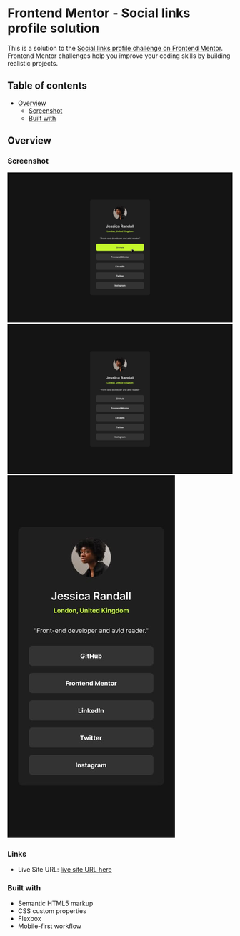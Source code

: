 # Frontend Mentor - Social links profile solution

This is a solution to the [Social links profile challenge on Frontend Mentor](https://www.frontendmentor.io/challenges/social-links-profile-UG32l9m6dQ). Frontend Mentor challenges help you improve your coding skills by building realistic projects. 

## Table of contents

- [Overview](#overview)
  - [Screenshot](#screenshot)
  - [Built with](#built-with)



## Overview


### Screenshot

![](./assets/screenshots/active-states.jpg)
![](./assets/screenshots/destkop-design.jpg)
![](./assets/screenshots/mobile-design.jpg)



### Links

- Live Site URL: [live site URL here](https://ajmilesomni.github.io/social-links-profile)



### Built with

- Semantic HTML5 markup
- CSS custom properties
- Flexbox
- Mobile-first workflow
